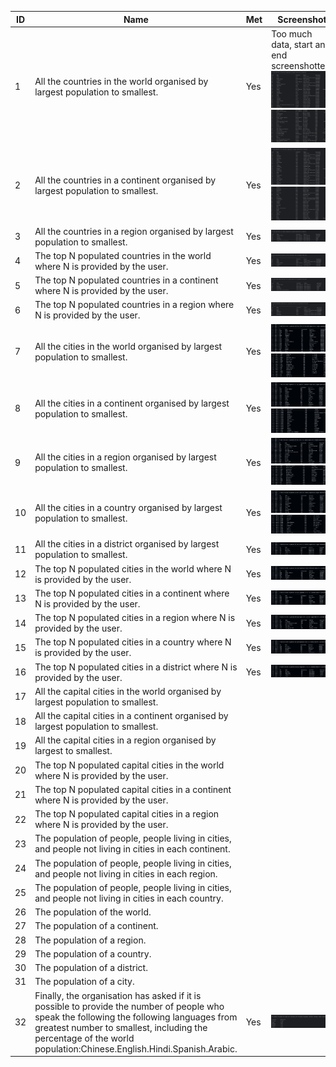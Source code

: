 | ID | Name | Met | Screenshot                                                                                 |
|----|------|-----|--------------------------------------------------------------------------------------------|
|1|All the countries in the world organised by largest population to smallest.|Yes| Too much data, start and end screenshotted. ![img_7.png](img_7.png)![img_8.png](img_8.png) |
|2|All the countries in a continent organised by largest population to smallest.|Yes| ![img_4.png](img_4.png)![img_5.png](img_5.png)                                             |
|3|All the countries in a region organised by largest population to smallest.|Yes| ![img.png](img.png)                                                                        |
|4|The top N populated countries in the world where N is provided by the user.|Yes| ![img_1.png](img_1.png)                                                                    |
|5|The top N populated countries in a continent where N is provided by the user.|Yes| ![img_2.png](img_2.png)                                                                    |
|6|The top N populated countries in a region where N is provided by the user.|Yes| ![img_3.png](img_3.png)                                                                    |
|7|All the cities in the world organised by largest population to smallest.|Yes| ![yeye.png](yeye.png)![yur.png](yur.png)                                                   |
|8|All the cities in a continent organised by largest population to smallest.|Yes| ![beee.png](beee.png)![burger.png](burger.png)                                             |
|9|All the cities in a region organised by largest population to smallest.|Yes| ![img_90.png](img_90.png)![img_100.png](img_100.png)                                       |
|10|All the cities in a country organised by largest population to smallest.|Yes| ![borger.png](borger.png)![chicken.png](chicken.png)                                       |
|11|All the cities in a district organised by largest population to smallest.|Yes| ![img_110.png](img_110.png)                                                                |
|12|The top N populated cities in the world where N is provided by the user.|Yes| ![img_120.png](img_120.png)                                                                |
|13|The top N populated cities in a continent where N is provided by the user.|Yes| ![img_130.png](img_130.png)                                                                |
|14|The top N populated cities in a region where N is provided by the user.|Yes| ![img_140.png](img_140.png)                                                                |
|15|The top N populated cities in a country where N is provided by the user.|Yes| ![img_150.png](img_150.png)                                                                |
|16|The top N populated cities in a district where N is provided by the user.|Yes| ![img_160.png](img_160.png)                                                                |
|17|All the capital cities in the world organised by largest population to smallest.|
|18|All the capital cities in a continent organised by largest population to smallest.|
|19|All the capital cities in a region organised by largest to smallest.|
|20|The top N populated capital cities in the world where N is provided by the user.|
|21|The top N populated capital cities in a continent where N is provided by the user.|
|22|The top N populated capital cities in a region where N is provided by the user.|
|23|The population of people, people living in cities, and people not living in cities in each continent.|
|24|The population of people, people living in cities, and people not living in cities in each region.|
|25|The population of people, people living in cities, and people not living in cities in each country.|
|26|The population of the world.|
|27|The population of a continent.|
|28|The population of a region.|
|29|The population of a country.|
|30|The population of a district.|
|31|The population of a city.|
|32|Finally, the organisation has asked if it is possible to provide the number of people who speak the following the following languages from greatest number to smallest, including the percentage of the world population:Chinese.English.Hindi.Spanish.Arabic.|Yes| ![img_6.png](img_6.png)                                                                    |


